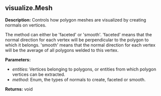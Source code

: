 ## visualize.Mesh  
  
  
**Description:** Controls how polygon meshes are visualized by creating normals on vertices.


The method can either be 'faceted' or 'smooth'.
'faceted' means that the normal direction for each vertex will be perpendicular to the polygon to which it belongs.
'smooth' means that the normal direction for each vertex will be the average of all polygons welded to this vertex.

  
  
**Parameters:**  
  * *entities:* Vertices belonging to polygons, or entities from which polygon vertices can be extracted.  
  * *method:* Enum, the types of normals to create, faceted or smooth.  
  
**Returns:** void  
